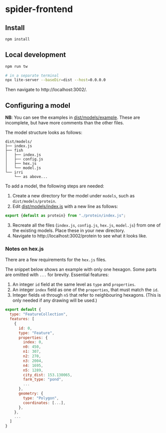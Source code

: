 # spider-frontend

## Install
```bash
npm install
```

## Local development
```bash
npm run tw

# in a separate terminal
npx lite-server --baseDir=dist --host=0.0.0.0
```

Then navigate to http://localhost:3002/.

## Configuring a model
**NB**: You can see the examples in [dist/models/example](dist/models/example).
These are incomplete, but have more comments than the other files.

The model structure looks as follows:
```
dist/models/
├── index.js
├── fish
│   ├── index.js
│   ├── config.js
│   ├── hex.js
│   └── model.js
└── irri
    └── as above...
```

To add a model, the following steps are needed:
1. Create a new directory for the model under `models`, such as `dist/models/protein`.
2. Edit [dist/models/index.js](dist/models/index.js) with a new line as follows:
```javascript
export {default as protein} from "./protein/index.js";
```
3. Recreate all the files (`index.js`, `config.js`, `hex.js`, `model.js`) from one of the existing models.
Place these in your new directory.
4. Navigate to http://localhost:3002/protein to see what it looks like.

### Notes on hex.js
There are a few requirements for the `hex.js` files.

The snippet below shows an example with only one hexagon.
Some parts are omitted with `...` for brevity.
Essential features:
1. An integer `id` field at the same level as `type` and `properties`.
2. An integer `index` field as one of the `properties`, that must match the `id`.
3. Integer fields `n0` through `n5` that refer to neighbouring hexagons.
(This is only needed if any drawing will be used.)

```javascript
export default {
  type: "FeatureCollection",
  features: [
    {
      id: 0,
      type: "Feature",
      properties: {
        index: 0,
        n0: 450,
        n1: 307,
        n2: 270,
        n3: 2004,
        n4: 1695,
        n5: 1289,
        city_dist: 153.130065,
        farm_type: "pond",
        ...
      },
      geometry: {
        type: "Polygon",
        coordinates: [...],
      },
    },
    ...
  ]
}
```

